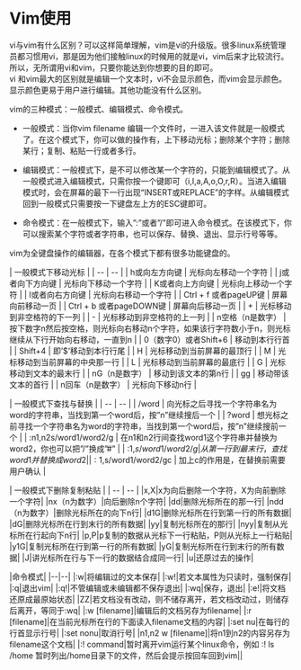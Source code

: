 # Vim使用

vi与vim有什么区别？可以这样简单理解，vim是vi的升级版。很多linux系统管理员都习惯用vi，那是因为他们接触linux的时候用的就是vi，vim后来才比较流行。所以，无所谓用vi和vim，只要你能达到你想要的目的即可。  
vi 和vim最大的区别就是编辑一个文本时，vi不会显示颜色，而vim会显示颜色。显示颜色更易于用户进行编辑。其他功能没有什么区别。 
  
  vim的三种模式：一般模式、编辑模式、命令模式。  
  * 一般模式：当你vim filename 编辑一个文件时，一进入该文件就是一般模式了。在这个模式下，你可以做的操作有，上下移动光标；删除某个字符；删除某行；复制、粘贴一行或者多行。

* 编辑模式：一般模式下，是不可以修改某一个字符的，只能到编辑模式了。从一般模式进入编辑模式，只需你按一个键即可（i,I,a,A,o,O,r,R）。当进入编辑模式时，会在屏幕的最下一行出现“INSERT或REPLACE”的字样。从编辑模式回到一般模式只需要按一下键盘左上方的ESC键即可。

* 命令模式：在一般模式下，输入”:”或者”/”即可进入命令模式。在该模式下，你可以搜索某个字符或者字符串，也可以保存、替换、退出、显示行号等等。  

vim为全键盘操作的编辑器，在各个模式下都有很多功能键盘的。

| 一般模式下移动光标 |
| -- | -- |
| h或向左方向键 | 光标向左移动一个字符 |
| j或者向下方向键 | 光标向下移动一个字符 |
| K或者向上方向键 | 光标向上移动一个字符 |
| l或者向右方向键 | 光标向右移动一个字符 |
| Ctrl + f 或者pageUP键 | 屏幕向前移动一页 |
| Ctrl + b 或者pageDOWN键 | 屏幕向后移动一页 |
| + | 光标移动到非空格符的下一列 |
| - | 光标移动到非空格符的上一列 |
| n空格（n是数字） | 按下数字n然后按空格，则光标向右移动n个字符，如果该行字符数小于n，则光标继续从下行开始向右移动，一直到n |
| 0（数字0）或者Shift+6 | 移动到本行行首 |
| Shift+4 | 即’$’移动到本行行尾 |
| H | 光标移动到当前屏幕的最顶行 |
| M | 光标移动到当前屏幕的中央那一行 |
| L | 光标移动到当前屏幕的最底行 |
| G | 光标移动到文本的最末行 |
| nG（n是数字） | 移动到该文本的第n行 |
| gg | 移动带该文本的首行 |
| n回车（n是数字） | 光标向下移动n行 |


| 一般模式下查找与替换 |
| -- | -- |
| /word | 向光标之后寻找一个字符串名为word的字符串，当找到第一个word后，按”n”继续搜后一个 |
| ?word | 想光标之前寻找一个字符串名为word的字符串，当找到第一个word后，按”n”继续搜前一个 |
| :n1,n2s/word1/word2/g | 在n1和n2行间查找word1这个字符串并替换为word2，你也可以把”/”换成”#” |
| :1,$s/word1/word2/g | 从第一行到最末行，查找word1并替换成word2 |
| :1,$s/word1/word2/gc | 加上c的作用是，在替换前需要用户确认 |


| 一般模式下删除复制粘贴 |
| -- | -- |
|x,X|x为向后删除一个字符，X为向前删除一个字符|
|nx（n为数字）|向后删除n个字符|
|dd|删除光标所在的那一行|
|ndd（n为数字）|删除光标所在的向下n行|
|d1G|删除光标所在行到第一行的所有数据|
|dG|删除光标所在行到末行的所有数据|
|yy|复制光标所在的那行|
|nyy|复制从光标所在行起向下n行|
|p,P|p复制的数据从光标下一行粘贴，P则从光标上一行粘贴|
|y1G|复制光标所在行到第一行的所有数据|
|yG|复制光标所在行到末行的所有数据|
|J|讲光标所在行与下一行的数据结合成同一行|
|u|还原过去的操作|

  |命令模式|
|--|--|
|:w|将编辑过的文本保存|
|:w!|若文本属性为只读时，强制保存|
|:q|退出vim|
|:q!|不管编辑或未编辑都不保存退出|
|:wq|保存，退出|
|:e!|将文档还原成最原始状态|
|ZZ|若文档没有改动，则不储存离开，若文档改动过，则储存后离开，等同于:wq|
|:w [filename]|编辑后的文档另存为filename|
|:r [filename]|在当前光标所在行的下面读入filename文档的内容|
|:set nu|在每行的行首显示行号|
|:set nonu|取消行号|
|n1,n2 w [filename]|将n1到n2的内容另存为filename这个文档|
|:! command|暂时离开vim运行某个linux命令，例如 :! ls /home 暂时列出/home目录下的文件，然后会提示按回车回到vim||
